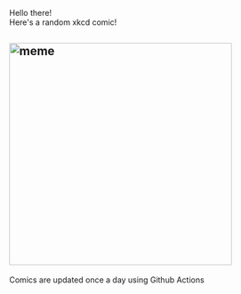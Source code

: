 Hello there! <br>Here's a random xkcd comic!<br>
## <img src="https://imgs.xkcd.com/comics/thorough_analysis.png" alt="meme" width="400"/><br>
Comics are updated once a day using Github Actions